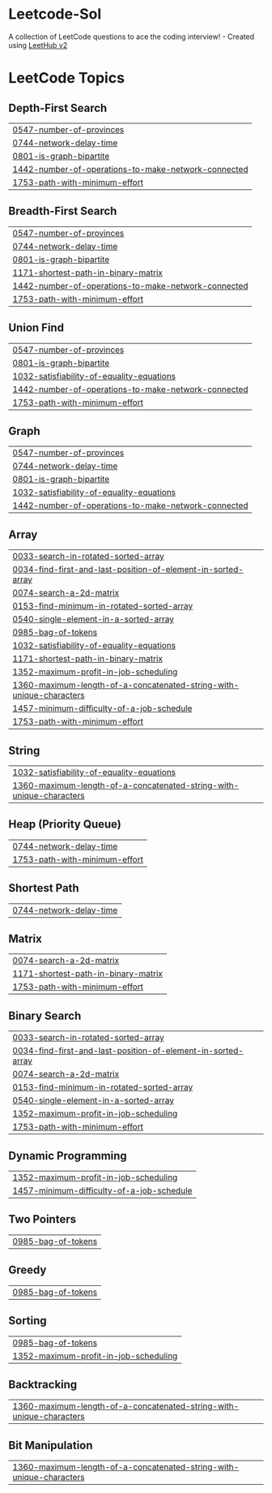 # Leetcode-Sol
A collection of LeetCode questions to ace the coding interview! - Created using [LeetHub v2](https://github.com/arunbhardwaj/LeetHub-2.0)

<!---LeetCode Topics Start-->
# LeetCode Topics
## Depth-First Search
|  |
| ------- |
| [0547-number-of-provinces](https://github.com/aniketsinha2002/Leetcode-Sol/tree/master/0547-number-of-provinces) |
| [0744-network-delay-time](https://github.com/aniketsinha2002/Leetcode-Sol/tree/master/0744-network-delay-time) |
| [0801-is-graph-bipartite](https://github.com/aniketsinha2002/Leetcode-Sol/tree/master/0801-is-graph-bipartite) |
| [1442-number-of-operations-to-make-network-connected](https://github.com/aniketsinha2002/Leetcode-Sol/tree/master/1442-number-of-operations-to-make-network-connected) |
| [1753-path-with-minimum-effort](https://github.com/aniketsinha2002/Leetcode-Sol/tree/master/1753-path-with-minimum-effort) |
## Breadth-First Search
|  |
| ------- |
| [0547-number-of-provinces](https://github.com/aniketsinha2002/Leetcode-Sol/tree/master/0547-number-of-provinces) |
| [0744-network-delay-time](https://github.com/aniketsinha2002/Leetcode-Sol/tree/master/0744-network-delay-time) |
| [0801-is-graph-bipartite](https://github.com/aniketsinha2002/Leetcode-Sol/tree/master/0801-is-graph-bipartite) |
| [1171-shortest-path-in-binary-matrix](https://github.com/aniketsinha2002/Leetcode-Sol/tree/master/1171-shortest-path-in-binary-matrix) |
| [1442-number-of-operations-to-make-network-connected](https://github.com/aniketsinha2002/Leetcode-Sol/tree/master/1442-number-of-operations-to-make-network-connected) |
| [1753-path-with-minimum-effort](https://github.com/aniketsinha2002/Leetcode-Sol/tree/master/1753-path-with-minimum-effort) |
## Union Find
|  |
| ------- |
| [0547-number-of-provinces](https://github.com/aniketsinha2002/Leetcode-Sol/tree/master/0547-number-of-provinces) |
| [0801-is-graph-bipartite](https://github.com/aniketsinha2002/Leetcode-Sol/tree/master/0801-is-graph-bipartite) |
| [1032-satisfiability-of-equality-equations](https://github.com/aniketsinha2002/Leetcode-Sol/tree/master/1032-satisfiability-of-equality-equations) |
| [1442-number-of-operations-to-make-network-connected](https://github.com/aniketsinha2002/Leetcode-Sol/tree/master/1442-number-of-operations-to-make-network-connected) |
| [1753-path-with-minimum-effort](https://github.com/aniketsinha2002/Leetcode-Sol/tree/master/1753-path-with-minimum-effort) |
## Graph
|  |
| ------- |
| [0547-number-of-provinces](https://github.com/aniketsinha2002/Leetcode-Sol/tree/master/0547-number-of-provinces) |
| [0744-network-delay-time](https://github.com/aniketsinha2002/Leetcode-Sol/tree/master/0744-network-delay-time) |
| [0801-is-graph-bipartite](https://github.com/aniketsinha2002/Leetcode-Sol/tree/master/0801-is-graph-bipartite) |
| [1032-satisfiability-of-equality-equations](https://github.com/aniketsinha2002/Leetcode-Sol/tree/master/1032-satisfiability-of-equality-equations) |
| [1442-number-of-operations-to-make-network-connected](https://github.com/aniketsinha2002/Leetcode-Sol/tree/master/1442-number-of-operations-to-make-network-connected) |
## Array
|  |
| ------- |
| [0033-search-in-rotated-sorted-array](https://github.com/aniketsinha2002/Leetcode-Sol/tree/master/0033-search-in-rotated-sorted-array) |
| [0034-find-first-and-last-position-of-element-in-sorted-array](https://github.com/aniketsinha2002/Leetcode-Sol/tree/master/0034-find-first-and-last-position-of-element-in-sorted-array) |
| [0074-search-a-2d-matrix](https://github.com/aniketsinha2002/Leetcode-Sol/tree/master/0074-search-a-2d-matrix) |
| [0153-find-minimum-in-rotated-sorted-array](https://github.com/aniketsinha2002/Leetcode-Sol/tree/master/0153-find-minimum-in-rotated-sorted-array) |
| [0540-single-element-in-a-sorted-array](https://github.com/aniketsinha2002/Leetcode-Sol/tree/master/0540-single-element-in-a-sorted-array) |
| [0985-bag-of-tokens](https://github.com/aniketsinha2002/Leetcode-Sol/tree/master/0985-bag-of-tokens) |
| [1032-satisfiability-of-equality-equations](https://github.com/aniketsinha2002/Leetcode-Sol/tree/master/1032-satisfiability-of-equality-equations) |
| [1171-shortest-path-in-binary-matrix](https://github.com/aniketsinha2002/Leetcode-Sol/tree/master/1171-shortest-path-in-binary-matrix) |
| [1352-maximum-profit-in-job-scheduling](https://github.com/aniketsinha2002/Leetcode-Sol/tree/master/1352-maximum-profit-in-job-scheduling) |
| [1360-maximum-length-of-a-concatenated-string-with-unique-characters](https://github.com/aniketsinha2002/Leetcode-Sol/tree/master/1360-maximum-length-of-a-concatenated-string-with-unique-characters) |
| [1457-minimum-difficulty-of-a-job-schedule](https://github.com/aniketsinha2002/Leetcode-Sol/tree/master/1457-minimum-difficulty-of-a-job-schedule) |
| [1753-path-with-minimum-effort](https://github.com/aniketsinha2002/Leetcode-Sol/tree/master/1753-path-with-minimum-effort) |
## String
|  |
| ------- |
| [1032-satisfiability-of-equality-equations](https://github.com/aniketsinha2002/Leetcode-Sol/tree/master/1032-satisfiability-of-equality-equations) |
| [1360-maximum-length-of-a-concatenated-string-with-unique-characters](https://github.com/aniketsinha2002/Leetcode-Sol/tree/master/1360-maximum-length-of-a-concatenated-string-with-unique-characters) |
## Heap (Priority Queue)
|  |
| ------- |
| [0744-network-delay-time](https://github.com/aniketsinha2002/Leetcode-Sol/tree/master/0744-network-delay-time) |
| [1753-path-with-minimum-effort](https://github.com/aniketsinha2002/Leetcode-Sol/tree/master/1753-path-with-minimum-effort) |
## Shortest Path
|  |
| ------- |
| [0744-network-delay-time](https://github.com/aniketsinha2002/Leetcode-Sol/tree/master/0744-network-delay-time) |
## Matrix
|  |
| ------- |
| [0074-search-a-2d-matrix](https://github.com/aniketsinha2002/Leetcode-Sol/tree/master/0074-search-a-2d-matrix) |
| [1171-shortest-path-in-binary-matrix](https://github.com/aniketsinha2002/Leetcode-Sol/tree/master/1171-shortest-path-in-binary-matrix) |
| [1753-path-with-minimum-effort](https://github.com/aniketsinha2002/Leetcode-Sol/tree/master/1753-path-with-minimum-effort) |
## Binary Search
|  |
| ------- |
| [0033-search-in-rotated-sorted-array](https://github.com/aniketsinha2002/Leetcode-Sol/tree/master/0033-search-in-rotated-sorted-array) |
| [0034-find-first-and-last-position-of-element-in-sorted-array](https://github.com/aniketsinha2002/Leetcode-Sol/tree/master/0034-find-first-and-last-position-of-element-in-sorted-array) |
| [0074-search-a-2d-matrix](https://github.com/aniketsinha2002/Leetcode-Sol/tree/master/0074-search-a-2d-matrix) |
| [0153-find-minimum-in-rotated-sorted-array](https://github.com/aniketsinha2002/Leetcode-Sol/tree/master/0153-find-minimum-in-rotated-sorted-array) |
| [0540-single-element-in-a-sorted-array](https://github.com/aniketsinha2002/Leetcode-Sol/tree/master/0540-single-element-in-a-sorted-array) |
| [1352-maximum-profit-in-job-scheduling](https://github.com/aniketsinha2002/Leetcode-Sol/tree/master/1352-maximum-profit-in-job-scheduling) |
| [1753-path-with-minimum-effort](https://github.com/aniketsinha2002/Leetcode-Sol/tree/master/1753-path-with-minimum-effort) |
## Dynamic Programming
|  |
| ------- |
| [1352-maximum-profit-in-job-scheduling](https://github.com/aniketsinha2002/Leetcode-Sol/tree/master/1352-maximum-profit-in-job-scheduling) |
| [1457-minimum-difficulty-of-a-job-schedule](https://github.com/aniketsinha2002/Leetcode-Sol/tree/master/1457-minimum-difficulty-of-a-job-schedule) |
## Two Pointers
|  |
| ------- |
| [0985-bag-of-tokens](https://github.com/aniketsinha2002/Leetcode-Sol/tree/master/0985-bag-of-tokens) |
## Greedy
|  |
| ------- |
| [0985-bag-of-tokens](https://github.com/aniketsinha2002/Leetcode-Sol/tree/master/0985-bag-of-tokens) |
## Sorting
|  |
| ------- |
| [0985-bag-of-tokens](https://github.com/aniketsinha2002/Leetcode-Sol/tree/master/0985-bag-of-tokens) |
| [1352-maximum-profit-in-job-scheduling](https://github.com/aniketsinha2002/Leetcode-Sol/tree/master/1352-maximum-profit-in-job-scheduling) |
## Backtracking
|  |
| ------- |
| [1360-maximum-length-of-a-concatenated-string-with-unique-characters](https://github.com/aniketsinha2002/Leetcode-Sol/tree/master/1360-maximum-length-of-a-concatenated-string-with-unique-characters) |
## Bit Manipulation
|  |
| ------- |
| [1360-maximum-length-of-a-concatenated-string-with-unique-characters](https://github.com/aniketsinha2002/Leetcode-Sol/tree/master/1360-maximum-length-of-a-concatenated-string-with-unique-characters) |
<!---LeetCode Topics End-->